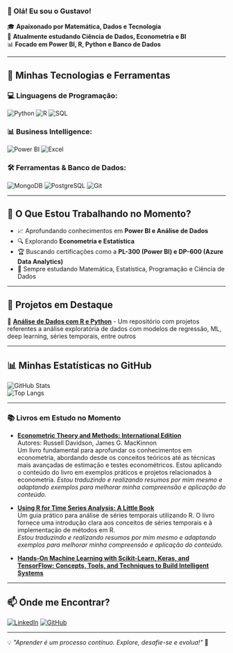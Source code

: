 ### 👋 Olá! Eu sou o Gustavo!

🎓 **Apaixonado por Matemática, Dados e Tecnologia**  
🚀 **Atualmente estudando Ciência de Dados, Econometria e BI**  
📊 **Focado em Power BI, R, Python e Banco de Dados**  

---

## 📌 **Minhas Tecnologias e Ferramentas**

### 💻 Linguagens de Programação:
![Python](https://img.shields.io/badge/Python-3776AB?style=for-the-badge&logo=python&logoColor=white)
![R](https://img.shields.io/badge/R-276DC3?style=for-the-badge&logo=r&logoColor=white)
![SQL](https://img.shields.io/badge/SQL-4479A1?style=for-the-badge&logo=postgresql&logoColor=white)

### 📊 Business Intelligence:
![Power BI](https://img.shields.io/badge/Power%20BI-F2C811?style=for-the-badge&logo=powerbi&logoColor=black)
![Excel](https://img.shields.io/badge/Excel-217346?style=for-the-badge&logo=microsoft-excel&logoColor=white)

### 🛠️ Ferramentas & Banco de Dados:
![MongoDB](https://img.shields.io/badge/MongoDB-47A248?style=for-the-badge&logo=mongodb&logoColor=white)
![PostgreSQL](https://img.shields.io/badge/PostgreSQL-336791?style=for-the-badge&logo=postgresql&logoColor=white)
![Git](https://img.shields.io/badge/Git-F05032?style=for-the-badge&logo=git&logoColor=white)

---

## 🚀 **O Que Estou Trabalhando no Momento?**
- 📈 Aprofundando conhecimentos em **Power BI e Análise de Dados**
- 🔍 Explorando **Econometria e Estatística**
- 🏆 Buscando certificações como a **PL-300 (Power BI) e DP-600 (Azure Data Analytics)**
- 📖 Sempre estudando Matemática, Estatística, Programação e Ciência de Dados

---

## 📂 **Projetos em Destaque**

🔹 [**Análise de Dados com R e Python**](https://github.com/dataexpert0/Data-Analysis-Study) - Um repositório com projetos referentes a análise exploratória de dados com modelos de regressão, ML, deep learning, séries temporais, entre outros

---

## 📊 **Minhas Estatísticas no GitHub**
![GitHub Stats](https://github-readme-stats.vercel.app/api?username=dataexpert0&show_icons=true&theme=radical)  
![Top Langs](https://github-readme-stats.vercel.app/api/top-langs/?username=dataexpert0&layout=compact&theme=radical)

---

### 📚 Livros em Estudo no Momento

- **[Econometric Theory and Methods: International Edition](https://www.amazon.com/Econometric-Theory-Methods-International-MacKinnon/dp/0195391055)**  
  Autores: Russell Davidson, James G. MacKinnon  
  Um livro fundamental para aprofundar os conhecimentos em econometria, abordando desde os conceitos teóricos até as técnicas mais avançadas de estimação e testes econométricos. Estou aplicando o conteúdo do livro em exemplos práticos e projetos relacionados à econometria.
  *Estou traduzindo e realizando resumos por mim mesmo e adaptando exemplos para melhorar minha compreensão e aplicação do conteúdo.*

- **[Using R for Time Series Analysis: A Little Book](https://a-little-book-of-r-for-time-series.readthedocs.io/en/latest/src/timeseries.html)**  
  Um guia prático para análise de séries temporais utilizando R. O livro fornece uma introdução clara aos conceitos de séries temporais e à implementação de métodos em R.  
  *Estou traduzindo e realizando resumos por mim mesmo e adaptando exemplos para melhorar minha compreensão e aplicação do conteúdo.*

- **[Hands-On Machine Learning with Scikit-Learn, Keras, and TensorFlow: Concepts, Tools, and Techniques to Build Intelligent Systems](https://www.amazon.com/Hands-Machine-Learning-Scikit-Learn-TensorFlow/dp/1098125975)**  

---

## 📫 **Onde me Encontrar?**
[![LinkedIn](https://img.shields.io/badge/LinkedIn-0077B5?style=for-the-badge&logo=linkedin&logoColor=white)](https://www.linkedin.com/in/gustavo-marcato-goulart/)
[![GitHub](https://img.shields.io/badge/GitHub-100000?style=for-the-badge&logo=github&logoColor=white)](https://github.com/dataexpert0/)

---

💡 *"Aprender é um processo contínuo. Explore, desafie-se e evolua!"* 🚀
